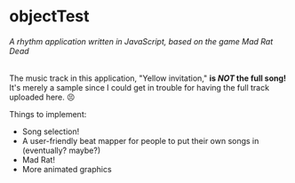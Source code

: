 # objectTest
###### A rhythm application written in JavaScript, based on the game Mad Rat Dead

The music track in this application, "Yellow invitation," **is _NOT_ the full song!** It's merely a sample since I could get in trouble for having the full track uploaded here. :persevere:

Things to implement:

- Song selection!
- A user-friendly beat mapper for people to put their own songs in (eventually? maybe?)
- Mad Rat!
- More animated graphics